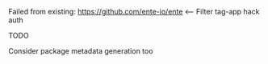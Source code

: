 Failed from existing:
https://github.com/ente-io/ente <-- Filter tag-app hack auth

TODO 

Consider package metadata generation too